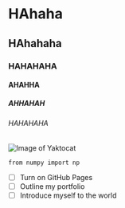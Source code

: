 # HAhaha
## HAhahaha
### HAHAHAHA
#### AHAHHA
##### AHHAHAH
###### HAHAHAHA
![Image of Yaktocat](https://octodex.github.com/images/yaktocat.png)

```
from numpy import np
```
- [ ] Turn on GitHub Pages
- [ ] Outline my portfolio
- [ ] Introduce myself to the world
